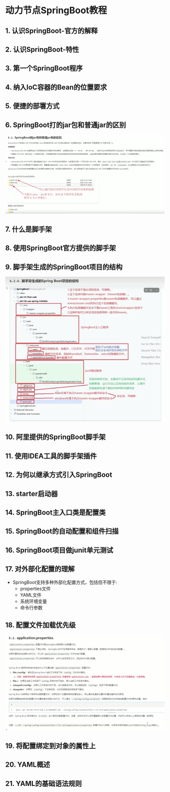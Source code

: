 # 动力节点SpringBoot教程

## 1. 认识SpringBoot-官方的解释

## 2. 认识SpringBoot-特性

## 3. 第一个SpringBoot程序

## 4. 纳入IoC容器的Bean的位置要求

## 5. 便捷的部署方式

## 6. SpringBoot打的jar包和普通jar的区别

![img.png](images/006_diff_springboot_normal_jar.png)

## 7. 什么是脚手架

## 8. 使用SpringBoot官方提供的脚手架

## 9. 脚手架生成的SpringBoot项目的结构

![img.png](images/009_springboot_scaffold_file_structure.png)

## 10. 阿里提供的SpringBoot脚手架

## 11. 使用IDEA工具的脚手架插件

## 12. 为何以继承方式引入SpringBoot

## 13. starter启动器

## 14. SpringBoot主入口类是配置类

## 15. SpringBoot的自动配置和组件扫描

## 16. SpringBoot项目做junit单元测试

## 17. 对外部化配置的理解

* SpringBoot支持多种外部化配置方式，包括但不限于:
    - properties文件
    - YAML文件
    - 系统环境变量
    - 命令行参数

## 18. 配置文件加载优先级

![img.png](images/018_config_load_order.png)

## 19. 将配置绑定到对象的属性上

## 20. YAML概述

## 21. YAML的基础语法规则

